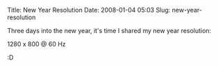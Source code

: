 Title: New Year Resolution
Date: 2008-01-04 05:03
Slug: new-year-resolution

Three days into the new year, it's time I shared my new year resolution:

1280 x 800 @ 60 Hz

:D

